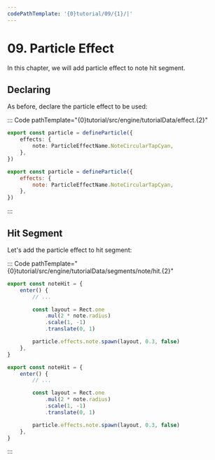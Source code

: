 ```yaml
---
codePathTemplate: '{0}tutorial/09/{1}/|'
---
```


# 09. Particle Effect

In this chapter, we will add particle effect to note hit segment.

## Declaring

As before, declare the particle effect to be used:

::: Code pathTemplate="{0}tutorial/src/engine/tutorialData/effect.{2}"

```ts
export const particle = defineParticle({
    effects: {
        note: ParticleEffectName.NoteCircularTapCyan,
    },
})
```

```js
export const particle = defineParticle({
    effects: {
        note: ParticleEffectName.NoteCircularTapCyan,
    },
})
```

:::

## Hit Segment

Let's add the particle effect to hit segment:

::: Code pathTemplate="{0}tutorial/src/engine/tutorialData/segments/note/hit.{2}"

```ts
export const noteHit = {
    enter() {
        // ...

        const layout = Rect.one
            .mul(2 * note.radius)
            .scale(1, -1)
            .translate(0, 1)

        particle.effects.note.spawn(layout, 0.3, false)
    },
}
```

```js
export const noteHit = {
    enter() {
        // ...

        const layout = Rect.one
            .mul(2 * note.radius)
            .scale(1, -1)
            .translate(0, 1)

        particle.effects.note.spawn(layout, 0.3, false)
    },
}
```

:::
